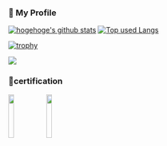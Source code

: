 ### 💬 My Profile

[![hogehoge's github stats](https://github-readme-stats.vercel.app/api?username=besumero628&hide=contribs&count_private=true&show_icons=true&theme=tokyonight)](https://github.com/besumero628/)
[![Top used Langs](https://github-readme-stats.vercel.app/api/top-langs/?username=besumero628&layout=compact&theme=tokyonight)](https://github.com/besumero628/)

[![trophy](https://github-profile-trophy.vercel.app/?username=besumero628&theme=gruvbox&row=2&column=7)](https://github.com/ryo-ma/github-profile-trophy)

![](https://github-profile-summary-cards.vercel.app/api/cards/profile-details?username=besumero628&theme=vue)

### :checkered_flag:certification
<img src="https://user-images.githubusercontent.com/70096064/154079579-47455afe-97b5-467a-8a28-81ed9cfbb4a9.png" width="15%"><img src="https://user-images.githubusercontent.com/70096064/154079600-67a2a406-6d66-42a9-93db-efb92fa75db6.png" width="15%">
